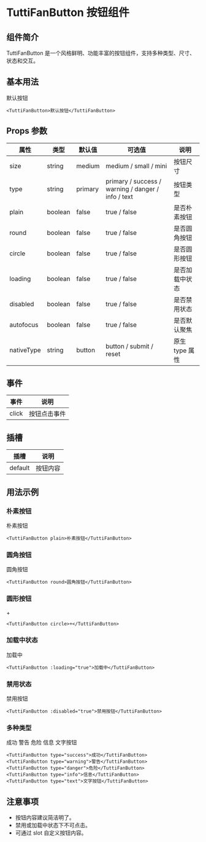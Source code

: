 
# TuttiFanButton 按钮组件

## 组件简介
TuttiFanButton 是一个风格鲜明、功能丰富的按钮组件，支持多种类型、尺寸、状态和交互。

## 基本用法

<TuttiFanButton>默认按钮</TuttiFanButton>

```vue
<TuttiFanButton>默认按钮</TuttiFanButton>
```

## Props 参数

| 属性        | 类型    | 默认值   | 可选值                                   | 说明             |
| ----------- | ------- | -------- | ---------------------------------------- | ---------------- |
| size        | string  | medium   | medium / small / mini                    | 按钮尺寸         |
| type        | string  | primary  | primary / success / warning / danger / info / text | 按钮类型         |
| plain       | boolean | false    | true / false                             | 是否朴素按钮      |
| round       | boolean | false    | true / false                             | 是否圆角按钮      |
| circle      | boolean | false    | true / false                             | 是否圆形按钮      |
| loading     | boolean | false    | true / false                             | 是否加载中状态    |
| disabled    | boolean | false    | true / false                             | 是否禁用状态      |
| autofocus   | boolean | false    | true / false                             | 是否默认聚焦      |
| nativeType  | string  | button   | button / submit / reset                  | 原生 type 属性    |

## 事件

| 事件  | 说明         |
| ----- | ------------ |
| click | 按钮点击事件 |

## 插槽

| 插槽   | 说明     |
| ------ | -------- |
| default| 按钮内容 |

## 用法示例

### 朴素按钮
<TuttiFanButton plain>朴素按钮</TuttiFanButton>

```vue
<TuttiFanButton plain>朴素按钮</TuttiFanButton>
```

### 圆角按钮
<TuttiFanButton round>圆角按钮</TuttiFanButton>

```vue
<TuttiFanButton round>圆角按钮</TuttiFanButton>
```

### 圆形按钮
<TuttiFanButton circle>+</TuttiFanButton>

```vue
<TuttiFanButton circle>+</TuttiFanButton>
```

### 加载中状态
<TuttiFanButton :loading="true">加载中</TuttiFanButton>

```vue
<TuttiFanButton :loading="true">加载中</TuttiFanButton>
```

### 禁用状态
<TuttiFanButton :disabled="true">禁用按钮</TuttiFanButton>

```vue
<TuttiFanButton :disabled="true">禁用按钮</TuttiFanButton>
```

### 多种类型
<TuttiFanButton type="success">成功</TuttiFanButton>
<TuttiFanButton type="warning">警告</TuttiFanButton>
<TuttiFanButton type="danger">危险</TuttiFanButton>
<TuttiFanButton type="info">信息</TuttiFanButton>
<TuttiFanButton type="text">文字按钮</TuttiFanButton>

```vue
<TuttiFanButton type="success">成功</TuttiFanButton>
<TuttiFanButton type="warning">警告</TuttiFanButton>
<TuttiFanButton type="danger">危险</TuttiFanButton>
<TuttiFanButton type="info">信息</TuttiFanButton>
<TuttiFanButton type="text">文字按钮</TuttiFanButton>
```

## 注意事项
- 按钮内容建议简洁明了。
- 禁用或加载中状态下不可点击。
- 可通过 slot 自定义按钮内容。